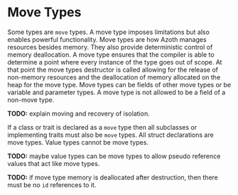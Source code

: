 # Move Types

Some types are `move` types. A move type imposes limitations but also enables powerful
functionality. Move types are how Azoth manages resources besides memory. They also provide
deterministic control of memory deallocation. A move type ensures that the compiler is able to
determine a point where every instance of the type goes out of scope. At that point the move types
destructor is called allowing for the release of non-memory resources and the deallocation of memory
allocated on the heap for the move type. Move types can be fields of other move types or be variable
and parameter types. A move type is not allowed to be a field of a non-move type.

**TODO:** explain moving and recovery of isolation.

If a class or trait is declared as a `move` type then all subclasses or implementing traits must
also be `move` types. All struct declarations are move types. Value types cannot be move types.

**TODO:** maybe value types can be move types to allow pseudo reference values that act like move
types.

**TODO:** if move type memory is deallocated after destruction, then there must be no `id`
references to it.
